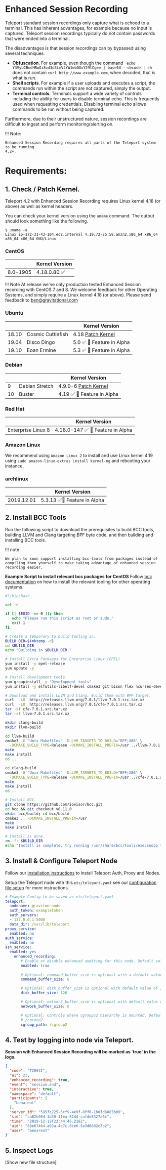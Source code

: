 # Enhanced Session Recording

Teleport standard session recordings only capture what is echoed to a terminal. 
This has inherent advantages, for example because no input is captured, Teleport
session recordings typically do not contain passwords that were ended into a terminal.

The disadvantages is that session recordings can by bypassed using several techniques.

- **Obfuscation**. For example, even though the command ` echo Y3VybCBodHRwOi8vd3d3LmV4YW1wbGUuY29tCg== | base64 --decode | sh` does not contain 
`curl http://www.example.com`, when decoded, that is what is run.
- **Shell scripts**. For example if a user uploads and executes a script, the commands 
run within the script are not captured, simply the output.
- **Terminal controls**. Terminals support a wide variety of controls including the 
ability for users to disable terminal echo. This is frequently used when requesting
 credentials. Disabling terminal echo allows commands to be run without being captured.

Furthermore, due to their unstructured nature, session recordings are difficult to 
ingest and perform monitoring/alerting on.

!!! Note:

    Enhanced Session Recording requires all parts of the Teleport system to be running
    4.2+. 

# Requirements:

## 1. Check / Patch Kernel.
Teleport 4.2 with Enhanced Session Recording requires Linux kernel 4.18 (or above) as 
well as kernel headers. 

You can check your kernel version using the `uname` command. The output should look 
something like the following.

```
$ uname -a
Linux ip-172-31-43-104.ec2.internal 4.19.72-25.58.amzn2.x86_64 x86_64 x86_64 x86_64 GNU/Linux
```
### CentOS
|               | Kernel Version         |
|---------------|------------------------|
| 8.0-1905	    |            4.18.0.80 ✅  |

!!! Note
    At release we've only production tested Enhanced Session recording with CentOS 
    7 and 8. We welcome feedback for other Operating Systems, and simply require a
    Linux kernel 4.18 (or above). Please send feedback to [ben@gravitational.com](mailto:ben@gravitational.com)

### Ubuntu     

|       |                   | Kernel Version        |
|-------|-------------------|-----------------------|
| 18.10 | Cosmic Cuttlefish | 4.18 [Patch Kernel](http://www.theubuntumaniac.com/2018/11/update-install-kernel-4191-stable-on.html)  |
| 19.04 | Disco Dingo       | 5.0 ✅ 🚧 Feature in Alpha      |
| 19.10 | Eoan Ermine       | 5.3 ✅ 🚧 Feature in Alpha      |

### Debian

|     |                     | Kernel Version            |
|-----|---------------------|---------------------------|
| 9   | Debian Stretch      | 4.9.0-6 [Patch Kernel](https://wiki.debian.org/HowToUpgradeKernel) |
| 10  | Buster              | 4.19 ✅ 🚧 Feature in Alpha       |



### Red Hat 
|                     | Kernel Version         |
|---------------------|------------------------|
| Enterprise Linux 8  |          4.18.0-147 ✅ 🚧 Feature in Alpha  |

### Amazon Linux 
We recommend using `Amazon Linux 2` to install and use Linux kernel 4.19 using
`sudo amazon-linux-extras install kernel-ng` and rebooting your instance. 

### archlinux 
|                     | Kernel Version         |
|---------------------|------------------------|
| 2019.12.01          |  5.3.13 ✅🚧 Feature in Alpha  |

## 2. Install BCC Tools 

Run the following script to download the prerequisites to build BCC tools, building LLVM and Clang targeting BPF byte code, and then building and installing BCC tools.

!!! note

    We plan to soon support installing bcc-tools from packages instead of compiling them yourself to make taking advantage of enhanced session recording easier.

**Example Script to install relevant bcc packages for CentOS**
Follow [bcc documentation](https://github.com/iovisor/bcc/blob/master/INSTALL.md#debian---source) on how to install the relevant tooling for other operating systems. 


```sh
#!/bin/bash

set -e

if [[ $EUID -ne 0 ]]; then
   echo "Please run this script as root or sudo." 
   exit 1
fi

# Create a temporary to build tooling in.
BUILD_DIR=$(mktemp -d)
cd $BUILD_DIR
echo "Building in $BUILD_DIR."

# Install Extra Packages for Enterprise Linux (EPEL)
yum install -y epel-release
yum update -y

# Install development tools.
yum groupinstall -y "Development tools"
yum install -y elfutils-libelf-devel cmake3 git bison flex ncurses-devel

# Download and install LLVM and Clang. Build them with BPF target.
curl  -LO  http://releases.llvm.org/7.0.1/llvm-7.0.1.src.tar.xz
curl  -LO  http://releases.llvm.org/7.0.1/cfe-7.0.1.src.tar.xz
tar -xf cfe-7.0.1.src.tar.xz
tar -xf llvm-7.0.1.src.tar.xz

mkdir clang-build
mkdir llvm-build

cd llvm-build
cmake3 -G "Unix Makefiles" -DLLVM_TARGETS_TO_BUILD="BPF;X86" \
  -DCMAKE_BUILD_TYPE=Release -DCMAKE_INSTALL_PREFIX=/usr ../llvm-7.0.1.src
make
make install
cd ..

cd clang-build
cmake3 -G "Unix Makefiles" -DLLVM_TARGETS_TO_BUILD="BPF;X86" \
  -DCMAKE_BUILD_TYPE=Release -DCMAKE_INSTALL_PREFIX=/usr ../cfe-7.0.1.src
make
make install
cd ..

# Install BCC.
git clone https://github.com/iovisor/bcc.git
cd bcc && git checkout v0.11.0
mkdir bcc/build; cd bcc/build
cmake3 .. -DCMAKE_INSTALL_PREFIX=/usr
make
make install

# Install is done.
rm -fr $BUILD_DIR
echo "Install is complete, try running /usr/share/bcc/tools/execsnoop to verify install."
```

## 3. Install & Configure Teleport Node 

Follow our [installation instructions](../installation.md) to install Teleport Auth, Proxy 
and Nodes. 

Setup the Teleport node with this `etc/teleport.yaml` see our [configuration file setup](../admin-guide.md#configuration) for more instructions. 


```yaml
# Example Config to be saved as etc/teleport.yaml
teleport:
  nodename: graviton-node
  auth_token: exampletoken
  auth_servers:
  - 127.0.0.1:5000
  data_dir: /var/lib/teleport
proxy_service:
  enabled: no
auth_service:
  enabled: no
ssh_service:
  enabled: yes
    enhanced_recording:
       # Enable or disable enhanced auditing for this node. Default value: false.
       enabled: true
    
       # Optional: command_buffer_size is optional with a default value of 8 pages. 
       command_buffer_size: 8

       # Optional: disk_buffer_size is optional with default value of 128 pages.
       disk_buffer_size: 128

       # Optional: network_buffer_size is optional with default value of 8 pages.
       network_buffer_size: 8

       # Optional: Controls where cgroupv2 hierarchy is mounted. Default value: 
       # /cgroup2.
       cgroup_path: /cgroup2
```

## 4. Test by logging into node via Teleport.

**Session wih Enhanced Session Recording will be marked as 'true' in the logs.**

```json
{
  "code": "T2004I",
  "ei": 23,
  "enhanced_recording": true,
  "event": "session.end",
  "interactive": true,
  "namespace": "default",
  "participants": [
    "benarent"
  ],
  "server_id": "585fc225-5cf9-4e9f-8ff6-1b0fd6885b09",
  "sid": "ca82b98d-1d30-11ea-8244-cafde5327a6c",
  "time": "2019-12-12T22:44:46.218Z",
  "uid": "83e67464-a93a-4c7c-8ce6-5a3d8802c3b2",
  "user": "benarent"
}
```

## 5. Inspect Logs
[Show new file structure]
